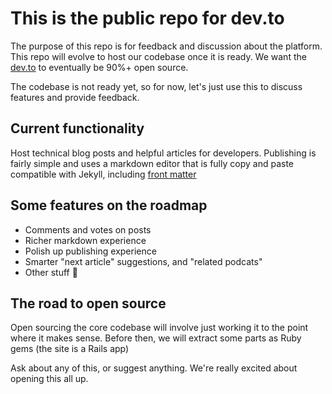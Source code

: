 # This is the public repo for dev.to

The purpose of this repo is for feedback and discussion about the platform. This repo will evolve to host our codebase once it is ready. We want the [dev.to](https://dev.to) to eventually be 90%+ open source.

The codebase is not ready yet, so for now, let's just use this to discuss features and provide feedback.

## Current functionality
Host technical blog posts and helpful articles for developers. Publishing is fairly simple and uses a markdown editor that is fully copy and paste compatible with Jekyll, including [front matter](https://jekyllrb.com/docs/frontmatter/)

## Some features on the roadmap

- Comments and votes on posts
- Richer markdown experience
- Polish up publishing experience
- Smarter "next article" suggestions, and "related podcats"
- Other stuff 🤔

## The road to open source

Open sourcing the core codebase will involve just working it to the point where it makes sense. Before then, we will extract some parts as Ruby gems (the site is a Rails app)

Ask about any of this, or suggest anything. We're really excited about opening this all up.
